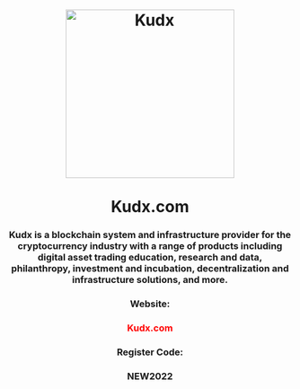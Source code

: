 <h1 align="center">
  <img src="https://i.ibb.co/Y8P5vhT/kudx.png" alt="Kudx" width="300"/>
  <br/><br/>
  Kudx.com
</h1>

<h3 align="center">
  Kudx is a blockchain system and infrastructure provider for the cryptocurrency industry with a range of products including digital asset trading education, research and data, philanthropy, investment and incubation, decentralization and infrastructure solutions, and more.
</h3>
<h3 align="center" >Website:</h3>
<h3 align="center" color="#f00"><span style="color: red">Kudx.com</span></h3>
<h3 align="center">Register Code:</h3>
<h3 align="center" color="#f00">NEW2022</h3>

<br/><br/>

